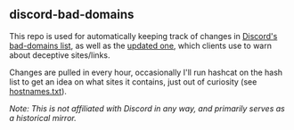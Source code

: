 ## discord-bad-domains

This repo is used for automatically keeping track of changes in
[Discord's bad-domains list](https://cdn.discordapp.com/bad-domains/hashes.json),
as well as the [updated one](https://cdn.discordapp.com/bad-domains/updated_hashes.json),
which clients use to warn about deceptive sites/links.

Changes are pulled in every hour, occasionally I'll run hashcat on the hash list to get an idea on what sites it contains,
just out of curiosity (see [hostnames.txt](./hostnames.txt)).

*Note: This is not affiliated with Discord in any way, and primarily serves as a historical mirror.*
